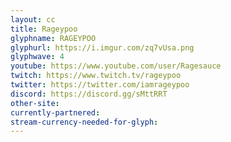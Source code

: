 ```yaml
---
layout: cc
title: Rageypoo
glyphname: RAGEYPOO
glyphurl: https://i.imgur.com/zq7vUsa.png
glyphwave: 4
youtube: https://www.youtube.com/user/Ragesauce
twitch: https://www.twitch.tv/rageypoo
twitter: https://twitter.com/iamrageypoo
discord: https://discord.gg/sMttRRT
other-site: 
currently-partnered: 
stream-currency-needed-for-glyph: 
---
```



